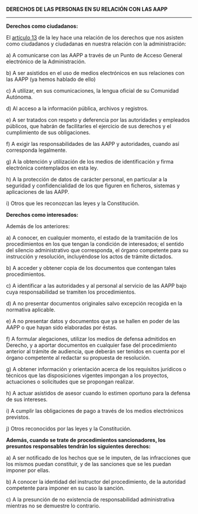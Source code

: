 **DERECHOS DE LAS PERSONAS EN SU RELACIÓN CON LAS AAPP**

---

**Derechos como ciudadanos:**

El [artículo 13](https://www.boe.es/buscar/act.php?id=BOE-A-2015-10565&tn=1&p=20151002#a13) de la ley hace una relación de los derechos que nos asisten como ciudadanos y ciudadanas en nuestra relación con la administración:

a\) A comunicarse con las AAPP a través de un Punto de Acceso General electrónico de la Administración.

b\) A ser asistidos en el uso de medios electrónicos en sus relaciones con las AAPP \(ya hemos hablado de ello\)

c\) A utilizar, en sus comunicaciones, la lengua oficial de su Comunidad Autónoma.

d\) Al acceso a la información pública, archivos y registros.

e\) A ser tratados con respeto y deferencia por las autoridades y empleados públicos, que habrán de facilitarles el ejercicio de sus derechos y el cumplimiento de sus obligaciones.

f\) A exigir las responsabilidades de las AAPP y autoridades, cuando así corresponda legalmente.

g\) A la obtención y utilización de los medios de identificación y firma electrónica contemplados en esta ley.

h\) A la protección de datos de carácter personal, en particular a la seguridad y confidencialidad de los que figuren en ficheros, sistemas y aplicaciones de las AAPP.

i\) Otros que les reconozcan las leyes y la Constitución.



**Derechos como interesados:**

Además de los anteriores:

a\) A conocer, en cualquier momento, el estado de la tramitación de los procedimientos en los que tengan la condición de interesados; el sentido del silencio administrativo que corresponda, el órgano competente para su instrucción y resolución, incluyéndose los actos de trámite dictados.

b\) A acceder y obtener copia de los documentos que contengan tales procedimientos.

c\) A identificar a las autoridades y al personal al servicio de las AAPP bajo cuya responsabilidad se tramiten los procedimientos.

d\) A no presentar documentos originales salvo excepción recogida en la normativa aplicable. 

e\) A no presentar datos y documentos que ya se hallen en poder de las AAPP o que hayan sido elaboradas por éstas.

f\) A formular alegaciones, utilizar los medios de defensa admitidos en Derecho, y a aportar documentos en cualquier fase del procedimiento anterior al trámite de audiencia, que deberán ser tenidos en cuenta por el órgano competente al redactar su propuesta de resolución.

g\) A obtener información y orientación acerca de los requisitos jurídicos o técnicos que las disposiciones vigentes impongan a los proyectos, actuaciones o solicitudes que se propongan realizar.

h\) A actuar asistidos de asesor cuando lo estimen oportuno para la defensa de sus intereses.

i\) A cumplir las obligaciones de pago a través de los medios electrónicos previstos.

j\) Otros reconocidos por las leyes y la Constitución.



**Además, cuando se trate de procedimientos sancionadores, los presuntos responsables tendrán los siguientes derechos:**

a\) A ser notificado de los hechos que se le imputen, de las infracciones que los mismos puedan constituir, y de las sanciones que se les puedan imponer por ellas.

b\) A conocer la identidad del instructor del procedimiento, de la autoridad competente para imponer en su caso la sanción.

c\) A la presunción de no existencia de responsabilidad administrativa mientras no se demuestre lo contrario.






